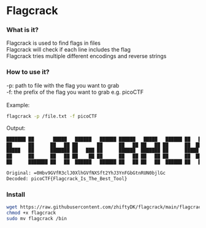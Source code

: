 # Flagcrack

### What is it?
Flagcrack is used to find flags in files </br>
Flagcrack will check if each line includes the flag </br>
Flagcrack tries multiple different encodings and reverse strings </br>

### How to use it?
-p: path to file with the flag you want to grab </br>
-f: the prefix of the flag you want to grab e.g. picoCTF </br>
</br>
Example:
```bash
flagcrack -p /file.txt -f picoCTF
```
Output:
```bash
███████ ██       █████   ██████   ██████ ██████   █████   ██████ ██   ██ 
██      ██      ██   ██ ██       ██      ██   ██ ██   ██ ██      ██  ██  
█████   ██      ███████ ██   ███ ██      ██████  ███████ ██      █████   
██      ██      ██   ██ ██    ██ ██      ██   ██ ██   ██ ██      ██  ██  
██      ███████ ██   ██  ██████   ██████ ██   ██ ██   ██  ██████ ██   ██ 

Original: =0Hbv9GVfR3clJ0XlhGVfNXSft2YhJ3YnFGbGtnRUN0bjlGc
Decoded: picoCTF{Flagcrack_Is_The_Best_Tool}

```

### Install
```bash
wget https://raw.githubusercontent.com/zhiftyDK/flagcrack/main/flagcrack
chmod +x flagcrack
sudo mv flagcrack /bin
```
